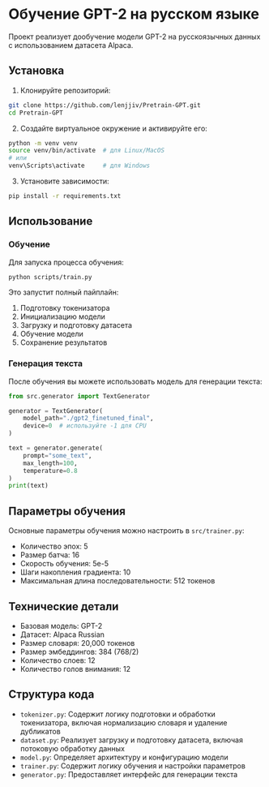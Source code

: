 # Обучение GPT-2 на русском языке

Проект реализует дообучение модели GPT-2 на русскоязычных данных с использованием датасета Alpaca.

## Установка

1. Клонируйте репозиторий:
```bash
git clone https://github.com/lenjjiv/Pretrain-GPT.git
cd Pretrain-GPT
```

2. Создайте виртуальное окружение и активируйте его:
```bash
python -m venv venv
source venv/bin/activate  # для Linux/MacOS
# или
venv\Scripts\activate     # для Windows
```

3. Установите зависимости:
```bash
pip install -r requirements.txt
```

## Использование

### Обучение

Для запуска процесса обучения:

```bash
python scripts/train.py
```

Это запустит полный пайплайн:
1. Подготовку токенизатора
2. Инициализацию модели
3. Загрузку и подготовку датасета
4. Обучение модели
5. Сохранение результатов

### Генерация текста

После обучения вы можете использовать модель для генерации текста:

```python
from src.generator import TextGenerator

generator = TextGenerator(
    model_path="./gpt2_finetuned_final",
    device=0  # используйте -1 для CPU
)

text = generator.generate(
    prompt="some_text",
    max_length=100,
    temperature=0.8
)
print(text)
```

## Параметры обучения

Основные параметры обучения можно настроить в `src/trainer.py`:

- Количество эпох: 5
- Размер батча: 16
- Скорость обучения: 5e-5
- Шаги накопления градиента: 10
- Максимальная длина последовательности: 512 токенов

## Технические детали

- Базовая модель: GPT-2
- Датасет: Alpaca Russian
- Размер словаря: 20,000 токенов
- Размер эмбеддингов: 384 (768/2)
- Количество слоев: 12
- Количество голов внимания: 12

## Структура кода

- `tokenizer.py`: Содержит логику подготовки и обработки токенизатора, включая нормализацию словаря и удаление дубликатов
- `dataset.py`: Реализует загрузку и подготовку датасета, включая потоковую обработку данных
- `model.py`: Определяет архитектуру и конфигурацию модели
- `trainer.py`: Содержит логику обучения и настройки параметров
- `generator.py`: Предоставляет интерфейс для генерации текста
